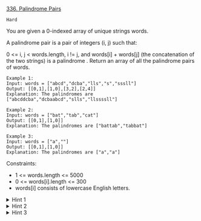 [336. Palindrome Pairs](https://leetcode.com/problems/palindrome-pairs/description/)

`Hard`

You are given a 0-indexed array of unique strings words.

A palindrome pair is a pair of integers (i, j) such that:

0 <= i, j < words.length,
i != j, and
words[i] + words[j] (the concatenation of the two strings) is a 
palindrome
.
Return an array of all the palindrome pairs of words.

```
Example 1:
Input: words = ["abcd","dcba","lls","s","sssll"]
Output: [[0,1],[1,0],[3,2],[2,4]]
Explanation: The palindromes are ["abcddcba","dcbaabcd","slls","llssssll"]

Example 2:
Input: words = ["bat","tab","cat"]
Output: [[0,1],[1,0]]
Explanation: The palindromes are ["battab","tabbat"]

Example 3:
Input: words = ["a",""]
Output: [[0,1],[1,0]]
Explanation: The palindromes are ["a","a"]
```

Constraints:

- 1 <= words.length <= 5000
- 0 <= words[i].length <= 300
- words[i] consists of lowercase English letters.

<details>
<summary>Hint 1</summary>

Checking every two pairs will exceed the time limit. It will be O(n^2 * k). We need a faster way.

</details>
<details>
<summary>Hint 2</summary>

If we hash every string in the array, how can we check if two pairs form a palindrome after the concatenation?

</details>

<details>
<summary>Hint 3</summary>

We can check every string in words and consider it as words[j] (i.e., the suffix of the target palindrome). We can check if there is a hash of string that can be the prefix to make it a palindrome.

</details>